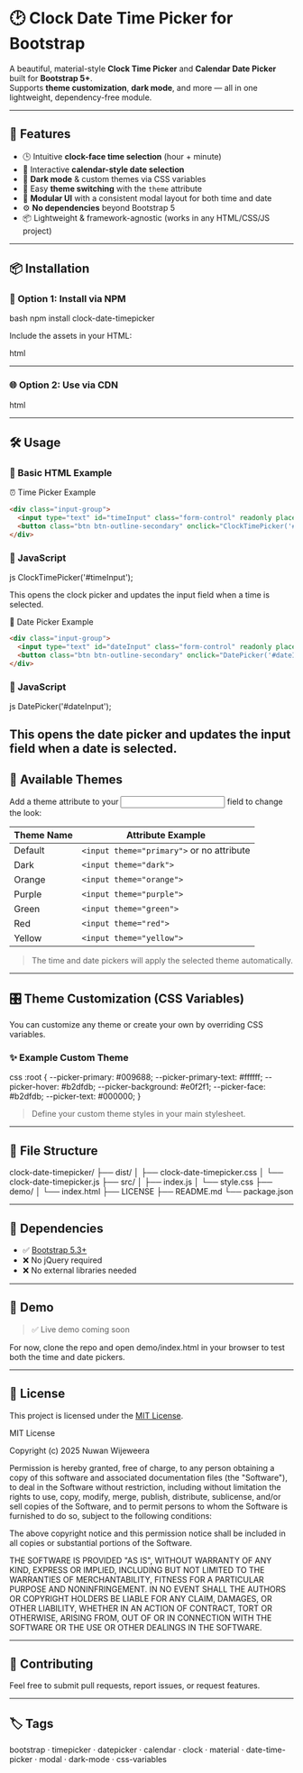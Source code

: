 # 🕑 Clock Date Time Picker for Bootstrap

A beautiful, material-style **Clock Time Picker** and **Calendar Date Picker** built for **Bootstrap 5+**.  
Supports **theme customization**, **dark mode**, and more — all in one lightweight, dependency-free module.

---

## 🚀 Features

- 🕒 Intuitive **clock-face time selection** (hour + minute)
- 📅 Interactive **calendar-style date selection**
- 🌙 **Dark mode** & custom themes via CSS variables
- 🎨 Easy **theme switching** with the `theme` attribute
- 🧩 **Modular UI** with a consistent modal layout for both time and date
- ⚙ **No dependencies** beyond Bootstrap 5
- 📦 Lightweight & framework-agnostic (works in any HTML/CSS/JS project)
---

## 📦 Installation

### 🔧 Option 1: Install via NPM

bash
npm install clock-date-timepicker


Include the assets in your HTML:

html
<!-- Clock Date Time Picker CSS -->
<link href="node_modules/bootstrap-date-clock-timepicker/dist/clock-date-timepicker.css" rel="stylesheet">

<!-- Clock Date Time Picker JS -->
<script src="node_modules/bootstrap-date-clock-timepicker/dist/clock-date-timepicker.js"></script>


---

### 🌐 Option 2: Use via CDN

html
<!-- Bootstrap 5 CSS -->
<link href="https://cdn.jsdelivr.net/npm/bootstrap@5.3.2/dist/css/bootstrap.min.css" rel="stylesheet">

<!-- Clock Date Time Picker CSS -->
<link href="https://cdn.jsdelivr.net/npm/bootstrap-date-clock-timepicker@2.0.0/dist/clock-date-timepicker.css" rel="stylesheet">

<!-- Bootstrap 5 JS -->
<script src="https://cdn.jsdelivr.net/npm/bootstrap@5.3.2/dist/js/bootstrap.bundle.min.js"></script>

<!-- Clock Date Time Picker JS -->
<script src="https://cdn.jsdelivr.net/npm/bootstrap-date-clock-timepicker@2.0.0/dist/clock-date-timepicker.js"></script>


---

## 🛠 Usage

### 🧩 Basic HTML Example
⏰ Time Picker Example

```html
<div class="input-group">
  <input type="text" id="timeInput" class="form-control" readonly placeholder="Pick time" theme="orange">
  <button class="btn btn-outline-secondary" onclick="ClockTimePicker('#timeInput')">🕑</button>
</div>
```

### 🧪 JavaScript

js
ClockTimePicker('#timeInput');


This opens the clock picker and updates the input field when a time is selected.

📅 Date Picker Example

```html
<div class="input-group">
  <input type="text" id="dateInput" class="form-control" readonly placeholder="Pick date" theme="green">
  <button class="btn btn-outline-secondary" onclick="DatePicker('#dateInput')">📅</button>
</div>
```

### 🧪 JavaScript

js
DatePicker('#dateInput');


This opens the date picker and updates the input field when a date is selected.
---

## 🎨 Available Themes

Add a theme attribute to your <input> field to change the look:

| Theme Name | Attribute Example                     |
|------------|----------------------------------------|
| Default    | `<input theme="primary">` or no attribute |
| Dark       | `<input theme="dark">`                |
| Orange     | `<input theme="orange">`              |
| Purple     | `<input theme="purple">`              |
| Green      | `<input theme="green">`               |
| Red        | `<input theme="red">`                 |
| Yellow     | `<input theme="yellow">`              |

> The time and date pickers will apply the selected theme automatically.

---

## 🎛 Theme Customization (CSS Variables)

You can customize any theme or create your own by overriding CSS variables.

### ✨ Example Custom Theme

css
:root {
  --picker-primary: #009688;
  --picker-primary-text: #ffffff;
  --picker-hover: #b2dfdb;
  --picker-background: #e0f2f1;
  --picker-face: #b2dfdb;
  --picker-text: #000000;
}


> Define your custom theme styles in your main stylesheet.

---

## 📁 File Structure


clock-date-timepicker/
├── dist/
│   ├── clock-date-timepicker.css
│   └── clock-date-timepicker.js
├── src/
│   ├── index.js
│   └── style.css
├── demo/
│   └── index.html
├── LICENSE
├── README.md
└── package.json


---

## 🤝 Dependencies

- ✅ [Bootstrap 5.3+](https://getbootstrap.com/)
- ❌ No jQuery required
- ❌ No external libraries needed

---

## 📸 Demo

> ✅ Live demo coming soon

For now, clone the repo and open demo/index.html in your browser to test both the time and date pickers.

---

## 📄 License

This project is licensed under the [MIT License](LICENSE).


MIT License

Copyright (c) 2025 Nuwan Wijeweera

Permission is hereby granted, free of charge, to any person obtaining a copy
of this software and associated documentation files (the "Software"), to deal
in the Software without restriction, including without limitation the rights
to use, copy, modify, merge, publish, distribute, sublicense, and/or sell
copies of the Software, and to permit persons to whom the Software is
furnished to do so, subject to the following conditions:

The above copyright notice and this permission notice shall be included in
all copies or substantial portions of the Software.

THE SOFTWARE IS PROVIDED "AS IS", WITHOUT WARRANTY OF ANY KIND, EXPRESS OR
IMPLIED, INCLUDING BUT NOT LIMITED TO THE WARRANTIES OF MERCHANTABILITY,
FITNESS FOR A PARTICULAR PURPOSE AND NONINFRINGEMENT. IN NO EVENT SHALL THE
AUTHORS OR COPYRIGHT HOLDERS BE LIABLE FOR ANY CLAIM, DAMAGES, OR OTHER
LIABILITY, WHETHER IN AN ACTION OF CONTRACT, TORT OR OTHERWISE, ARISING FROM,
OUT OF OR IN CONNECTION WITH THE SOFTWARE OR THE USE OR OTHER DEALINGS IN
THE SOFTWARE.



---

## 🙌 Contributing

Feel free to submit pull requests, report issues, or request features.

---

## 🏷 Tags

bootstrap · timepicker · datepicker · calendar · clock · material · date-time-picker · modal · dark-mode · css-variables
```
